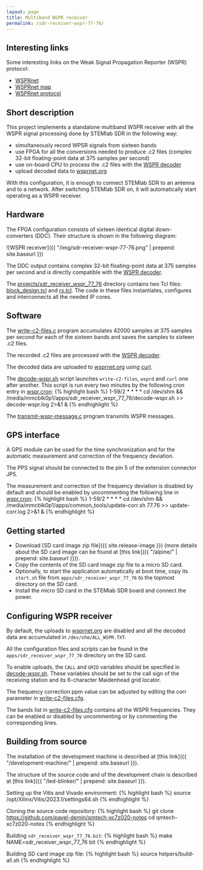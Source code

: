 ```yaml
---
layout: page
title: Multiband WSPR receiver
permalink: /sdr-receiver-wspr-77-76/
---
```


Interesting links
-----

Some interesting links on the Weak Signal Propagation Reporter (WSPR) protocol:

 - [WSPRnet](https://wsprnet.org)
 - [WSPRnet map](https://wsprnet.org/drupal/wsprnet/map)
 - [WSPRnet protocol](https://wsprnet.org/automate.txt)

Short description
-----

This project implements a standalone multiband WSPR receiver with all the WSPR signal processing done by STEMlab SDR in the following way:

 - simultaneously record WPSR signals from sixteen bands
 - use FPGA for all the conversions needed to produce .c2 files (complex 32-bit floating-point data at 375 samples per second)
 - use on-board CPU to process the .c2 files with the [WSPR decoder](https://github.com/pavel-demin/wsprd)
 - upload decoded data to [wsprnet.org](https://wsprnet.org)

With this configuration, it is enough to connect STEMlab SDR to an antenna and to a network. After switching STEMlab SDR on, it will automatically start operating as a WSPR receiver.

Hardware
-----

The FPGA configuration consists of sixteen identical digital down-converters (DDC). Their structure is shown in the following diagram:

![WSPR receiver]({{ "/img/sdr-receiver-wspr-77-76.png" | prepend: site.baseurl }})

The DDC output contains complex 32-bit floating-point data at 375 samples per second and is directly compatible with the [WSPR decoder](https://github.com/pavel-demin/wsprd).

The [projects/sdr_receiver_wspr_77_76](https://github.com/pavel-demin/qmtech-xc7z020-notes/tree/main/projects/sdr_receiver_wspr_77_76) directory contains two Tcl files: [block_design.tcl](https://github.com/pavel-demin/qmtech-xc7z020-notes/blob/main/projects/sdr_receiver_wspr_77_76/block_design.tcl) and [rx.tcl](https://github.com/pavel-demin/qmtech-xc7z020-notes/blob/main/projects/sdr_receiver_wspr_77_76/rx.tcl). The code in these files instantiates, configures and interconnects all the needed IP cores.

Software
-----

The [write-c2-files.c](https://github.com/pavel-demin/qmtech-xc7z020-notes/tree/main/projects/sdr_receiver_wspr_77_76/app/write-c2-files.c) program accumulates 42000 samples at 375 samples per second for each of the sixteen bands and saves the samples to sixteen .c2 files.

The recorded .c2 files are processed with the [WSPR decoder](https://github.com/pavel-demin/wsprd).

The decoded data are uploaded to [wsprnet.org](https://wsprnet.org) using [curl](https://curl.haxx.se).

The [decode-wspr.sh](https://github.com/pavel-demin/qmtech-xc7z020-notes/tree/main/projects/sdr_receiver_wspr_77_76/app/decode-wspr.sh) script launches `write-c2-files`, `wsprd` and `curl` one after another. This script is run every two minutes by the following cron entry in [wspr.cron](https://github.com/pavel-demin/qmtech-xc7z020-notes/tree/main/projects/sdr_receiver_wspr_77_76/app/wspr.cron):
{% highlight bash %}
1-59/2 * * * * cd /dev/shm && /media/mmcblk0p1/apps/sdr_receiver_wspr_77_76/decode-wspr.sh >> decode-wspr.log 2>&1 &
{% endhighlight %}

The [transmit-wspr-message.c](https://github.com/pavel-demin/qmtech-xc7z020-notes/tree/main/projects/sdr_receiver_wspr_77_76/app/transmit-wspr-message.c) program transmits WSPR messages.

GPS interface
-----

A GPS module can be used for the time synchronization and for the automatic measurement and correction of the frequency deviation.

The PPS signal should be connected to the pin 5 of the extension connector JP5.

The measurement and correction of the frequency deviation is disabled by default and should be enabled by uncommenting the following line in [wspr.cron](https://github.com/pavel-demin/qmtech-xc7z020-notes/tree/main/projects/sdr_receiver_wspr_77_76/app/wspr.cron):
{% highlight bash %}
1-59/2 * * * * cd /dev/shm && /media/mmcblk0p1/apps/common_tools/update-corr.sh 77.76 >> update-corr.log 2>&1 &
{% endhighlight %}

Getting started
-----

 - Download [SD card image zip file]({{ site.release-image }}) (more details about the SD card image can be found at [this link]({{ "/alpine/" | prepend: site.baseurl }})).
 - Copy the contents of the SD card image zip file to a micro SD card.
 - Optionally, to start the application automatically at boot time, copy its `start.sh` file from `apps/sdr_receiver_wspr_77_76` to the topmost directory on the SD card.
 - Install the micro SD card in the STEMlab SDR board and connect the power.

Configuring WSPR receiver
-----

By default, the uploads to [wsprnet.org](https://wsprnet.org) are disabled and all the decoded data are accumulated in `/dev/shm/ALL_WSPR.TXT`.

All the configuration files and scripts can be found in the `apps/sdr_receiver_wspr_77_76` directory on the SD card.

To enable uploads, the `CALL` and `GRID` variables should be specified in [decode-wspr.sh](https://github.com/pavel-demin/qmtech-xc7z020-notes/tree/main/projects/sdr_receiver_wspr_77_76/app/decode-wspr.sh#L4-L5). These variables should be set to the call sign of the receiving station and its 6-character Maidenhead grid locator.

The frequency correction ppm value can be adjusted by editing the corr parameter in [write-c2-files.cfg](https://github.com/pavel-demin/qmtech-xc7z020-notes/tree/main/projects/sdr_receiver_wspr_77_76/app/write-c2-files.cfg).

The bands list in [write-c2-files.cfg](https://github.com/pavel-demin/qmtech-xc7z020-notes/tree/main/projects/sdr_receiver_wspr_77_76/app/write-c2-files.cfg) contains all the WSPR frequencies. They can be enabled or disabled by uncommenting or by commenting the corresponding lines.

Building from source
-----

The installation of the development machine is described at [this link]({{ "/development-machine/" | prepend: site.baseurl }}).

The structure of the source code and of the development chain is described at [this link]({{ "/led-blinker/" | prepend: site.baseurl }}).

Setting up the Vitis and Vivado environment:
{% highlight bash %}
source /opt/Xilinx/Vitis/2023.1/settings64.sh
{% endhighlight %}

Cloning the source code repository:
{% highlight bash %}
git clone https://github.com/pavel-demin/qmtech-xc7z020-notes
cd qmtech-xc7z020-notes
{% endhighlight %}

Building `sdr_receiver_wspr_77_76.bit`:
{% highlight bash %}
make NAME=sdr_receiver_wspr_77_76 bit
{% endhighlight %}

Building SD card image zip file:
{% highlight bash %}
source helpers/build-all.sh
{% endhighlight %}
